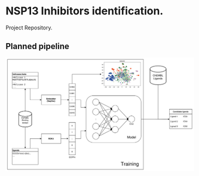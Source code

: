# NSP13 Inhibitors identification.

Project Repository.

## Planned pipeline

![](presentations/figures/pipeline_bg.png)

